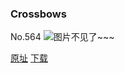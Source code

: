 ### Crossbows
No.564
![图片不见了~~~](https://imgs.xkcd.com/comics/crossbows.png)

[原址](https://xkcd.com//564) [下载](https://imgs.xkcd.com/comics/crossbows.png)

